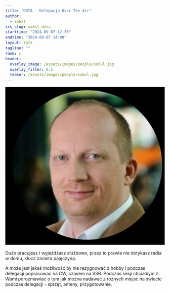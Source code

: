 ```yaml
---
title: "DOTA - Delegacja Over The Air"
author: 
  - so6xl
ics_slug: so6xl_dota
starttime: "2024-09-07 12:30"
endtime: "2024-09-07 14:00"
layout: talk
tagline: ""
room: c
header:
  overlay_image: /assets/images/people/so6xl.jpg
  overlay_filter: 0.5
  teaser: /assets/images/people/so6xl.jpg
---
```


![](/assets/images/people/so6xl.jpg)

Dużo pracujesz i wyjeżdżasz służbowo, przez to prawie nie dotykasz radia w domu, klucz zarasta pajęczyną. 

A może jest jakaś możliwość by nie rezygnować z hobby i podczas delegacji popracować na CW, czasem na SSB. Podczas sesji chciałbym z Wami porozmawiać o tym jak można nadawać z różnych miejsc na świecie podczas delegacji - sprzęt, anteny, przygotowanie.
